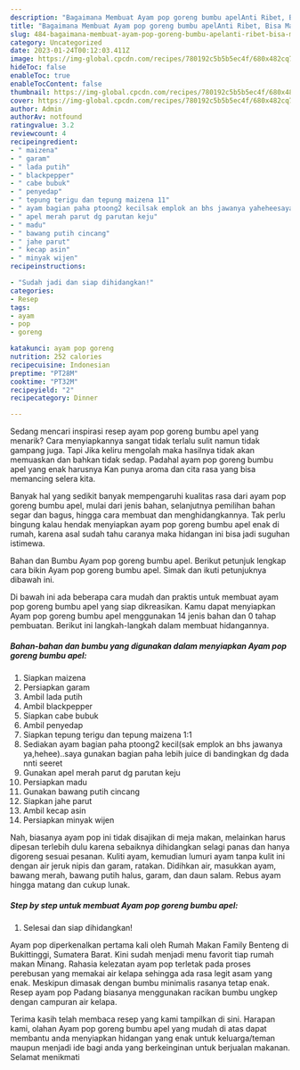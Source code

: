 ```yaml
---
description: "Bagaimana Membuat Ayam pop goreng bumbu apelAnti Ribet, Bisa Manjain Lidah"
title: "Bagaimana Membuat Ayam pop goreng bumbu apelAnti Ribet, Bisa Manjain Lidah"
slug: 484-bagaimana-membuat-ayam-pop-goreng-bumbu-apelanti-ribet-bisa-manjain-lidah
category: Uncategorized
date: 2023-01-24T00:12:03.411Z
image: https://img-global.cpcdn.com/recipes/780192c5b5b5ec4f/680x482cq70/ayam-pop-goreng-bumbu-apel-foto-resep-utama.jpg
hideToc: false
enableToc: true
enableTocContent: false
thumbnail: https://img-global.cpcdn.com/recipes/780192c5b5b5ec4f/680x482cq70/ayam-pop-goreng-bumbu-apel-foto-resep-utama.jpg
cover: https://img-global.cpcdn.com/recipes/780192c5b5b5ec4f/680x482cq70/ayam-pop-goreng-bumbu-apel-foto-resep-utama.jpg
author: Admin
authorAv: notfound
ratingvalue: 3.2
reviewcount: 4
recipeingredient:
- " maizena"
- " garam"
- " lada putih"
- " blackpepper"
- " cabe bubuk"
- " penyedap"
- " tepung terigu dan tepung maizena 11"
- " ayam bagian paha ptoong2 kecilsak emplok an bhs jawanya yaheheesaya gunakan bagian paha lebih juice di bandingkan dg dada nnti seeret"
- " apel merah parut dg parutan keju"
- " madu"
- " bawang putih cincang"
- " jahe parut"
- " kecap asin"
- " minyak wijen"
recipeinstructions:

- "Sudah jadi dan siap dihidangkan!"
categories:
- Resep
tags:
- ayam
- pop
- goreng

katakunci: ayam pop goreng 
nutrition: 252 calories
recipecuisine: Indonesian
preptime: "PT28M"
cooktime: "PT32M"
recipeyield: "2"
recipecategory: Dinner

---
```



Sedang mencari inspirasi resep ayam pop goreng bumbu apel yang menarik? Cara menyiapkannya sangat tidak terlalu sulit namun tidak gampang juga. Tapi Jika keliru mengolah maka hasilnya tidak akan memuaskan dan bahkan tidak sedap. Padahal ayam pop goreng bumbu apel yang enak harusnya Kan punya aroma dan cita rasa yang bisa memancing selera kita.


Banyak hal yang sedikit banyak mempengaruhi kualitas rasa dari ayam pop goreng bumbu apel, mulai dari jenis bahan, selanjutnya pemilihan bahan segar dan bagus, hingga cara membuat dan menghidangkannya. Tak perlu bingung kalau hendak menyiapkan ayam pop goreng bumbu apel enak di rumah, karena asal sudah tahu caranya maka hidangan ini bisa jadi suguhan istimewa.

Bahan dan Bumbu Ayam pop goreng bumbu apel. Berikut petunjuk lengkap cara bikin Ayam pop goreng bumbu apel. Simak dan ikuti petunjuknya dibawah ini.


Di bawah ini ada beberapa cara mudah dan praktis untuk membuat ayam pop goreng bumbu apel yang siap dikreasikan. Kamu dapat menyiapkan Ayam pop goreng bumbu apel menggunakan 14 jenis bahan dan 0 tahap pembuatan. Berikut ini langkah-langkah dalam membuat hidangannya.

<!--inarticleads1-->

##### Bahan-bahan dan bumbu yang digunakan dalam menyiapkan Ayam pop goreng bumbu apel:

1. Siapkan  maizena
1. Persiapkan  garam
1. Ambil  lada putih
1. Ambil  blackpepper
1. Siapkan  cabe bubuk
1. Ambil  penyedap
1. Siapkan  tepung terigu dan tepung maizena 1:1
1. Sediakan  ayam bagian paha ptoong2 kecil(sak emplok an bhs jawanya ya,hehee)..saya gunakan bagian paha lebih juice di bandingkan dg dada nnti seeret
1. Gunakan  apel merah parut dg parutan keju
1. Persiapkan  madu
1. Gunakan  bawang putih cincang
1. Siapkan  jahe parut
1. Ambil  kecap asin
1. Persiapkan  minyak wijen


Nah, biasanya ayam pop ini tidak disajikan di meja makan, melainkan harus dipesan terlebih dulu karena sebaiknya dihidangkan selagi panas dan hanya digoreng sesuai pesanan. Kuliti ayam, kemudian lumuri ayam tanpa kulit ini dengan air jeruk nipis dan garam, ratakan. Didihkan air, masukkan ayam, bawang merah, bawang putih halus, garam, dan daun salam. Rebus ayam hingga matang dan cukup lunak. 

<!--inarticleads2-->

##### Step by step untuk membuat Ayam pop goreng bumbu apel:


1. Selesai dan siap dihidangkan!

Ayam pop diperkenalkan pertama kali oleh Rumah Makan Family Benteng di Bukittinggi, Sumatera Barat. Kini sudah menjadi menu favorit tiap rumah makan Minang. Rahasia kelezatan ayam pop terletak pada proses perebusan yang memakai air kelapa sehingga ada rasa legit asam yang enak. Meskipun dimasak dengan bumbu minimalis rasanya tetap enak. Resep ayam pop Padang biasanya menggunakan racikan bumbu ungkep dengan campuran air kelapa. 

Terima kasih telah membaca resep yang kami tampilkan di sini. Harapan kami, olahan Ayam pop goreng bumbu apel yang mudah di atas dapat membantu anda menyiapkan hidangan yang enak untuk keluarga/teman maupun menjadi ide bagi anda yang berkeinginan untuk berjualan makanan. Selamat menikmati
